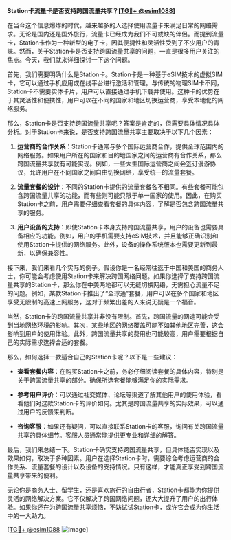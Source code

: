 **Station卡流量卡是否支持跨国流量共享？[[TG💪+ @esim1088](https://t.me/s/esim1088)]**

在当今这个信息爆炸的时代，越来越多的人选择使用流量卡来满足日常的网络需求。无论是国内还是国外旅行，流量卡已经成为我们不可或缺的伴侣。而提到流量卡，Station卡作为一种新型的电子卡，因其便捷性和灵活性受到了不少用户的青睐。然而，关于Station卡是否支持跨国流量共享的问题，一直是很多用户关注的焦点。今天，我们就来详细探讨一下这个问题。

首先，我们需要明确什么是Station卡。Station卡是一种基于eSIM技术的虚拟SIM卡，它可以通过手机应用或在线平台进行激活和管理。与传统的物理SIM卡不同，Station卡不需要实体卡片，用户可以直接通过手机下载并使用。这种卡的优势在于其灵活性和便携性，用户可以在不同的国家和地区切换运营商，享受本地化的网络服务。

那么，Station卡是否支持跨国流量共享呢？答案是肯定的，但需要具体情况具体分析。对于Station卡来说，是否支持跨国流量共享主要取决于以下几个因素：

1. **运营商的合作关系**：Station卡通常与多个国际运营商合作，提供全球范围内的网络服务。如果用户所在的国家和目的地国家之间的运营商有合作关系，那么跨国流量共享就有可能实现。例如，一些大型国际运营商之间会签订漫游协议，允许用户在不同国家之间自由切换网络，享受统一的流量套餐。

2. **流量套餐的设计**：不同的Station卡提供的流量套餐各不相同。有些套餐可能包含跨国流量共享的功能，而有些则可能只限于单一国家的使用。因此，在购买Station卡之前，用户需要仔细查看套餐的具体内容，了解是否包含跨国流量共享的服务。

3. **用户设备的支持**：即使Station卡本身支持跨国流量共享，用户的设备也需要具备相应的功能。例如，用户的手机需要支持eSIM技术，并且能够正确识别和使用Station卡提供的网络服务。此外，设备的操作系统版本也需要更新到最新，以确保兼容性。

接下来，我们来看几个实际的例子。假设你是一名经常往返于中国和美国的商务人士，你可能会考虑使用Station卡来解决跨国网络问题。如果你选择了支持跨国流量共享的Station卡，那么你在中美两地都可以无缝切换网络，无需担心流量不足的问题。例如，某款Station卡推出了“全球通”套餐，用户可以在多个国家和地区享受无限制的高速上网服务，这对于频繁出差的人来说无疑是一个福音。

当然，Station卡的跨国流量共享并非没有限制。首先，跨国流量的网速可能会受到当地网络环境的影响。其次，某些地区的网络覆盖可能不如其他地区完善，这会影响到用户的使用体验。此外，跨国流量共享的费用也可能较高，用户需要根据自己的实际需求选择合适的套餐。

那么，如何选择一款适合自己的Station卡呢？以下是一些建议：

- **查看套餐内容**：在购买Station卡之前，务必仔细阅读套餐的具体内容，特别是关于跨国流量共享的部分。确保所选套餐能够满足你的实际需求。

- **参考用户评价**：可以通过社交媒体、论坛等渠道了解其他用户的使用体验，看看他们对这款Station卡的评价如何。尤其是跨国流量共享的实际效果，可以通过用户的反馈来判断。

- **咨询客服**：如果还有疑问，可以直接联系Station卡的客服，询问有关跨国流量共享的具体细节。客服人员通常能提供更专业和详细的解答。

最后，我们来总结一下。Station卡确实支持跨国流量共享，但具体能否实现以及效果如何，取决于多种因素。用户在选择Station卡时，需要综合考虑运营商的合作关系、流量套餐的设计以及设备的支持情况。只有这样，才能真正享受到跨国流量共享带来的便利。

无论你是商务人士、留学生，还是喜欢旅行的自由行者，Station卡都能为你提供灵活的网络解决方案。它不仅解决了跨国网络问题，还大大提升了用户的出行体验。如果你还在为跨国流量共享烦恼，不妨试试Station卡，或许它会成为你生活中的一大助力。

[[TG💪+ @esim1088](https://t.me/s/esim1088) ![Image](https://i.postimg.cc/4NQfJmqS/Snipaste-2025-05-13-00-14-12.png)]